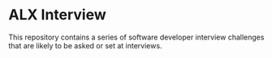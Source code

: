 # ALX Interview

This repository contains a series of software developer interview challenges that are likely to be asked or set at interviews.

